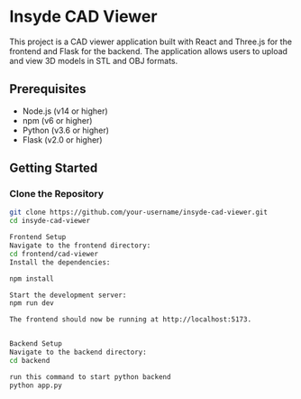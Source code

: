 # Insyde CAD Viewer

This project is a CAD viewer application built with React and Three.js for the frontend and Flask for the backend. The application allows users to upload and view 3D models in STL and OBJ formats.

## Prerequisites

- Node.js (v14 or higher)
- npm (v6 or higher)
- Python (v3.6 or higher)
- Flask (v2.0 or higher)

## Getting Started

### Clone the Repository

```bash
git clone https://github.com/your-username/insyde-cad-viewer.git
cd insyde-cad-viewer

Frontend Setup
Navigate to the frontend directory:
cd frontend/cad-viewer
Install the dependencies:

npm install

Start the development server:
npm run dev

The frontend should now be running at http://localhost:5173.


Backend Setup
Navigate to the backend directory:
cd backend

run this command to start python backend
python app.py
